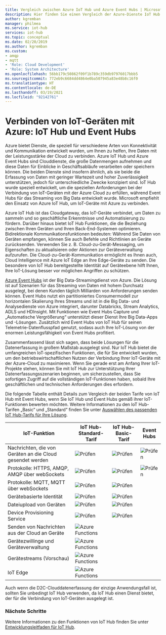 ```yaml
---
title: Vergleich zwischen Azure IoT Hub und Azure Event Hubs | Microsoft Docs
description: Hier finden Sie einen Vergleich der Azure-Dienste IoT Hub und Event Hubs, wobei besonders auf Unterschiede bei den Funktionen und Anwendungsbeispiele eingegangen wird. Der Vergleich umfasst die unterstützten Protokolle, Geräteverwaltung, Überwachung, und Dateiuploads.
author: kgremban
manager: philmea
ms.service: iot-hub
services: iot-hub
ms.topic: conceptual
ms.date: 02/20/2019
ms.author: kgremban
ms.custom:
- amqp
- mqtt
- 'Role: Cloud Development'
- 'Role: System Architecture'
ms.openlocfilehash: 56bb179c50862f09f1b789c359db97976017bbb5
ms.sourcegitcommit: 772eb9c6684dd4864e0ba507945a83e48b8c16f0
ms.translationtype: HT
ms.contentlocale: de-DE
ms.lasthandoff: 03/19/2021
ms.locfileid: "92142761"
---
```

# <a name="connecting-iot-devices-to-azure-iot-hub-and-event-hubs"></a>Verbinden von IoT-Geräten mit Azure: IoT Hub und Event Hubs

Azure bietet Dienste, die speziell für verschiedene Arten von Konnektivität und Kommunikation entwickelt wurden, um Ihnen zu helfen, Ihre Daten mit der Leistungsstärke der Cloud zu verbinden. Azure IoT Hub und Azure Event Hubs sind Clouddienste, die große Datenmengen aufnehmen und diese Daten für Einblicke in Geschäftsabläufe verarbeiten oder speichern können. Die beiden Dienste sind insofern ähnlich, als sie beide die Erfassung von Daten mit geringer Wartezeit und hoher Zuverlässigkeit unterstützen, jedoch für unterschiedliche Zwecke konzipiert sind. IoT Hub wurde speziell entwickelt, um die speziellen Anforderungen bei der Verbindung von IoT-Geräten mit der Azure Cloud zu erfüllen, während Event Hubs für das Streaming von Big Data entwickelt wurde. Microsoft empfiehlt den Einsatz von Azure IoT Hub, um IoT-Geräte mit Azure zu verbinden.

Azure IoT Hub ist das Cloudgateway, das IoT-Geräte verbindet, um Daten zu sammeln und so geschäftliche Erkenntnisse und Automatisierung zu fördern. Darüber hinaus bietet IoT Hub Funktionen, die die Beziehung zwischen Ihren Geräten und Ihren Back-End-Systemen optimieren. Bidirektionale Kommunikationsfunktionen bedeuten: Während Sie Daten von Geräten empfangen, können Sie auch Befehle und Richtlinien an Geräte zurücksenden. Verwenden Sie z. B. Cloud-zu-Gerät-Messaging, um Eigenschaften zu aktualisieren oder Aktionen zur Geräteverwaltung aufzurufen. Die Cloud-zu-Gerät-Kommunikation ermöglicht es Ihnen auch, Cloud Intelligence mit Azure IoT Edge an Ihre Edge-Geräte zu senden. Die besondere von IoT Hub bereitgestellte Identität auf Geräteebene hilft Ihnen, Ihre IoT-Lösung besser vor möglichen Angriffen zu schützen. 

[Azure Event Hubs](../event-hubs/event-hubs-about.md) ist der Big Data-Streamingdienst von Azure. Die Lösung ist auf Szenarien für das Streaming von Daten mit hohem Durchsatz ausgelegt, bei denen Kunden täglich Milliarden von Anforderungen senden können. Event Hubs nutzt ein partitioniertes Consumermodell zur horizontalen Skalierung Ihres Streams und ist in die Big Data- und Analysedienste von Azure integriert, darunter Databricks, Stream Analytics, ADLS und HDInsight. Mit Funktionen wie Event Hubs Capture und „Automatische Vergrößerung“ unterstützt dieser Dienst Ihre Big Data-Apps und -Lösungen. Zusätzlich wird Event Hubs von IoT Hub für seinen Telemetrie-Datenflusspfad genutzt, sodass auch Ihre IoT-Lösung von der enormen Leistungsfähigkeit von Event Hubs profitiert.

Zusammenfassend lässt sich sagen, dass beide Lösungen für die Datenerfassung in großem Maßstab ausgelegt sind. Nur IoT Hub bietet die umfangreichen IoT-spezifischen Funktionen, die für Sie entwickelt wurden, um den betriebswirtschaftlichen Nutzen der Verbindung Ihrer IoT-Geräte mit der Azure-Cloud zu maximieren.  Wenn Sie gerade erst am Anfang Ihrer IoT-Projekte stehen, können Sie mit IoT Hub zur Unterstützung Ihrer Datenerfassungsszenarien beginnen, um sicherzustellen, dass Sie sofortigen Zugriff auf die vollständigen IoT-Funktionen haben, sobald Ihre geschäftlichen und technischen Anforderungen dies erfordern.

Die folgende Tabelle enthält Details zum Vergleich der beiden Tarife von IoT Hub mit Event Hubs, wenn Sie IoT Hub und Event Hubs gemäß ihrer IoT-Funktionen bewerten möchten. Weitere Informationen zu den IoT Hub-Tarifen „Basic“ und „Standard“ finden Sie unter [Auswählen des passenden IoT Hub-Tarifs für Ihre Lösung](iot-hub-scaling.md).

| IoT-Funktion | IoT Hub-Standard-Tarif | IoT Hub-Basic-Tarif | Event Hubs |
| --- | --- | --- | --- |
| Nachrichten, die von Geräten an die Cloud gesendet werden | ![Prüfen][checkmark] | ![Prüfen][checkmark] | ![Prüfen][checkmark] |
| Protokolle: HTTPS, AMQP, AMQP über webSockets | ![Prüfen][checkmark] | ![Prüfen][checkmark] | ![Prüfen][checkmark] |
| Protokolle: MQTT, MQTT über webSockets | ![Prüfen][checkmark] | ![Prüfen][checkmark] |  |
| Gerätebasierte Identität | ![Prüfen][checkmark] | ![Prüfen][checkmark] |  |
| Dateiupload von Geräten | ![Prüfen][checkmark] | ![Prüfen][checkmark] |  |
| Device Provisioning Service | ![Prüfen][checkmark] | ![Prüfen][checkmark] |  |
| Senden von Nachrichten aus der Cloud an Geräte | ![Azure Functions][checkmark] |  |  |
| Gerätezwillinge und Geräteverwaltung | ![Azure Functions][checkmark] |  |  |
| Gerätestreams (Vorschau) | ![Azure Functions][checkmark] |  |  |
| IoT Edge | ![Azure Functions][checkmark] |  |  |

Auch wenn die D2C-Clouddatenerfassung der einzige Anwendungsfall ist, sollten Sie unbedingt IoT Hub verwenden, da IoT Hub einen Dienst bietet, der für die Verbindung von IoT-Geräten ausgelegt ist. 

### <a name="next-steps"></a>Nächste Schritte

Weitere Informationen zu den Funktionen von IoT Hub finden Sie unter [Entwicklungsleitfaden für IoT Hub](iot-hub-devguide.md).

<!-- This one reference link is used over and over. --robinsh -->
[checkmark]: ./media/iot-hub-compare-event-hubs/ic195031.png